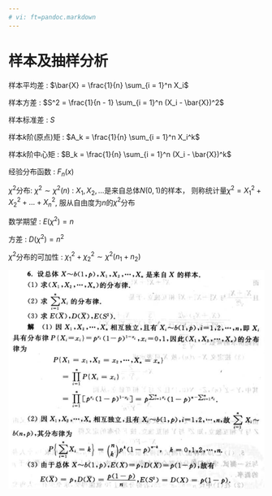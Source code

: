 ```yaml
---
# vi: ft=pandoc.markdown
---
```


# 样本及抽样分析

样本平均差
: $\bar{X} = \frac{1}{n} \sum_{i = 1}^n X_i$

样本方差
: $S^2 = \frac{1}{n - 1} \sum_{i = 1}^n (X_i - \bar{X})^2$

样本标准差
: $S$

样本$k$阶(原点)矩
: $A_k = \frac{1}{n} \sum_{i = 1}^n X_i^k$

样本$k$阶中心矩
: $B_k = \frac{1}{n} \sum_{i = 1}^n (X_i - \bar{X})^k$

经验分布函数
: $F_n(x)$

$\chi^2$分布: $\chi^2 \sim \chi^2(n)$
: $X_1, X_2, \ldots$是来自总体$N(0, 1)$的样本， 则称统计量$\chi^2 = X_1^2 + X_2^2 + \ldots + X_n^2$, 服从自由度为$n$的$\chi^2$分布

   数学期望
   : $E(\chi^2) = n$

   方差
   : $D(\chi^2) = n^2$

   $\chi^2$分布的可加性
   : $\chi_1^2 + \chi_2^2 \sim \chi^2(n_1 + n_2)$

![例题](./images/06-sample/example.png)
